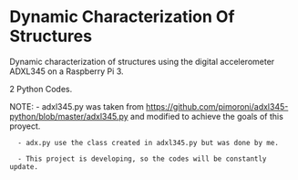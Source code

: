 # Dynamic Characterization Of Structures

Dynamic characterization of structures using the digital accelerometer ADXL345 on a Raspberry Pi 3.

2 Python Codes.

NOTE: - adxl345.py was taken from https://github.com/pimoroni/adxl345-python/blob/master/adxl345.py and modified to achieve the goals of this proyect.

      - adx.py use the class created in adxl345.py but was done by me. 
      
      - This project is developing, so the codes will be constantly update.
